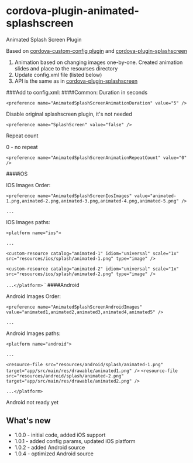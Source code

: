 cordova-plugin-animated-splashscreen
============================
Animated Splash Screen Plugin

Based on 
[cordova-custom-config plugin](https://github.com/dpa99c/cordova-custom-config)
and 
[cordova-plugin-splashscreen](https://github.com/apache/cordova-plugin-splashscreen)

1. Animation based on changing images one-by-one. Created animation slides and place to the resourses directory
2. Update config.xml file (listed below)
3. API is the same as in [cordova-plugin-splashscreen](https://github.com/apache/cordova-plugin-splashscreen) 

###Add to config.xml:
####Common:
Duration in seconds

`<preference name="AnimatedSplashScreenAnimationDuration" value="5" />`

Disable original splashscreen plugin, it's not needed

`<preference name="SplashScreen" value="false" />`

Repeat count

0 - no repeat

`<preference name="AnimatedSplashScreenAnimationRepeatCount" value="0" />`

####iOS

IOS Images Order:

`<preference name="AnimatedSplashScreenIosImages" value="animated-1.png,animated-2.png,animated-3.png,animated-4.png,animated-5.png" />`

`...`

IOS Images paths:

`<platform name="ios">`

`...`

`<custom-resource catalog="animated-1" idiom="universal" scale="1x" src="resources/ios/splash/animated-1.png" type="image" />`

`<custom-resource catalog="animated-2" idiom="universal" scale="1x" src="resources/ios/splash/animated-2.png" type="image" />`

`...</platform>`
`
####Android

Android Images Order:

`<preference name="AnimatedSplashScreenAndroidImages" value="animated1,animated2,animated3,animated4,animated5" />`

`...`

Android Images paths:

`<platform name="android">`

`...`

`<resource-file src="resources/android/splash/animated-1.png" target="app/src/main/res/drawable/animated1.png" />`
`<resource-file src="resources/android/splash/animated-2.png" target="app/src/main/res/drawable/animated2.png" />`

`...</platform>`

Android not ready yet


## What's new
 - 1.0.0 - initial code, added iOS support
 - 1.0.1 - added config params, updated iOS platform
 - 1.0.2 - added Android source
 - 1.0.4 - optimized Android source